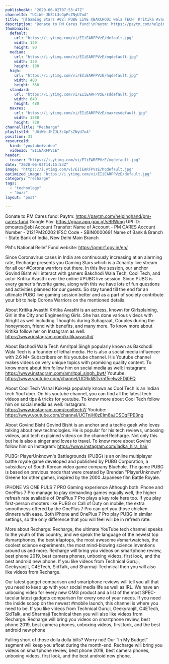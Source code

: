 ```yaml
---
publishedAt: "2020-06-02T07:55:47Z"
channelId: "UCiWe-JhZJL3cGpFsZNyU7uA"
title: "🔴[Gaming Stars #02] PUBG LIVE @BAKCHODI wala TECH  Kritika Avasthi @Cool Tech   [ Govind Bisht ]"
description: "Donate to PM Cares fund:\nPaytm: https://paytm.com/helpinghand/pm-cares-fund\nGoogle Pay: https://gpay.app.goo.gl/sBRWmg\nUPI ID: pmcares@sbi\nAccount Transfer: \nName of Account - PM CARES\nAccount Number - 2121PM20202\nIFSC Code - SBIN0000691\nName of Bank & Branch - State Bank of India, New Delhi Main Branch\n\nPM's National Relief Fund website: https://pmnrf.gov.in/en/\n\nSince Coronavirus cases in India are continuously increasing at an alarming rate, Recharge presents you Gaming Stars which is a #charity live stream for all our #Corona warriors out there. In this live session, our anchor Govind Bisht will interact with gamers Bakchodi Wala Tech, Cool Tech, and actor Kritika Avasthi over the online #PUBG live session. Since PUBG is every gamer's favorite game, along with this we have lots of fun questions and activities planned for our guests. So stay tuned till the end for an ultimate PUBG live gaming session better and as a part of society contribute your bit to help Corona Warriors on the mentioned details.\n\nAbout Kritika Avasthi\n Kritika Avasthi is an actress, known for Girlsplaining, Girl in the City and Engineering Girls. She has done various videos with Alright as well including Thoughts during Suhagraat, Couples during the honeymoon, friend with benefits, and many more. To know more about Kritika follow her on Instagram as well: https://www.instagram.com/kritikaavasthi/\n\nAbout Bachodi Wala Tech\nAmritpal Singh popularly known as Bakchodi Wala Tech is a founder of lethal media. He is also a social media influencer with 2.6 M+ Subscribers on his youtube channel. His Youtube channel makes videos on very unique topics with promising quality content. To know more about him follow him on social media as well:\nInstagram: https://www.instagram.com/amritpal_singh_bwt/\nYoutube: https://www.youtube.com/channel/UCRidj8Tvrnf5jeIwzFDj0FQ\n\nAbout Cool Tech\nVishal Kukreja popularly known as Cool Tech is an Indian tech YouTuber. On his youtube channel, you can find all the latest tech videos and tips & tricks for youtube. To know more about Cool Tech follow him on social media as well:\nInstagram: https://www.instagram.com/cooltech7/\nYoutube: https://www.youtube.com/channel/UCTnjH0zEIm6aJCSDqFPE3ng\n\nAbout Govind Bisht\nGovind Bisht is an anchor and a techie geek who loves talking about new technologies. He is popular for his tech reviews, unboxing videos, and tech explained videos on the channel Recharge. Not only this but he is also a singer and loves to travel. To know more about Govind follow him on Instagram: https://www.instagram.com/ladka_hira_hai/ \n\nPUBG:\nPlayerUnknown's Battlegrounds (PUBG) is an online multiplayer battle royale game developed and published by PUBG Corporation, a subsidiary of South Korean video game company Bluehole. The game PUBG is based on previous mods that were created by Brendan \"PlayerUnknown\" Greene for other games, inspired by the 2000 Japanese film Battle Royale.\n\nIPHONE VS ONE PULS 7 PRO Gaming experience\nAlthough both iPhone and OnePlus 7 Pro manage to play demanding games equally well, the higher refresh rate available of OnePlus 7 Pro plays a key role here too. If you play first-person shooters like PUBG or Call of Duty on mobile, the extra smoothness offered by the OnePlus 7 Pro can get you those chicken dinners with ease. Both iPhone and OnePlus 7 Pro play PUBG in similar settings, so the only difference that you will feel will be in refresh rate.\n\nMore about Recharge: Recharge, the ultimate YouTube tech channel speaks to the youth of this country, and we speak the language of the newest top #smartphones, the best #laptops, the most awesome #smartwatches, the coolest science experiments, the most mind-blowing science inventions around us and more. Recharge will bring you videos on smartphone review, best phone 2019, best camera phones, unboxing videos, first look, and the best android new phone. If you like videos from Technical Guruji, Geekyranjit, C4ETech, SidTalk, and Sharmaji Technical then you will also like videos from Recharge. \n\nOur latest gadget comparison and smartphone reviews will tell you all that you need to keep up with your social media life as well as IRL. We have an unboxing video for every new OMG product and a list of the most SPEC-tacular latest gadgets comparison for every one of your needs. If you need the inside scoop on the newest #mobile launch, this channel is where you need to be. If you like videos from Technical Guruji, Geekyranjit, C4ETech, SidTalk, and Sharmaji Technical then you will also like videos from Recharge. Recharge will bring you videos on smartphone review, best phone 2019, best camera phones, unboxing videos, first look, and the best android new phone\n\nFalling short of those dolla dolla bills? Worry not! Our “In My Budget” segment will keep you afloat during the month-end. Recharge will bring you videos on smartphone review, best phone 2019, best camera phones, unboxing videos, first look, and the best android new phone."
thumbnails:
  default:
    url: "https://i.ytimg.com/vi/EIiEARFPVzE/default.jpg"
    width: 120
    height: 90
  medium:
    url: "https://i.ytimg.com/vi/EIiEARFPVzE/mqdefault.jpg"
    width: 320
    height: 180
  high:
    url: "https://i.ytimg.com/vi/EIiEARFPVzE/hqdefault.jpg"
    width: 480
    height: 360
  standard:
    url: "https://i.ytimg.com/vi/EIiEARFPVzE/sddefault.jpg"
    width: 640
    height: 480
  maxres:
    url: "https://i.ytimg.com/vi/EIiEARFPVzE/maxresdefault.jpg"
    width: 1280
    height: 720
channelTitle: "Recharge"
playlistId: "UUiWe-JhZJL3cGpFsZNyU7uA"
position: 31
resourceId:
  kind: "youtube#video"
  videoId: "EIiEARFPVzE"
header:
  teaser: "https://i.ytimg.com/vi/EIiEARFPVzE/mqdefault.jpg"
date: "2020-06-02T14:15:53Z"
image: "https://i.ytimg.com/vi/EIiEARFPVzE/hqdefault.jpg"
optimized_image: "https://i.ytimg.com/vi/EIiEARFPVzE/default.jpg"
category: "recharge"
tags:
  - "technology"
  - "buzz"
layout: "post"

---
```

Donate to PM Cares fund:
Paytm: https://paytm.com/helpinghand/pm-cares-fund
Google Pay: https://gpay.app.goo.gl/sBRWmg
UPI ID: pmcares@sbi
Account Transfer: 
Name of Account - PM CARES
Account Number - 2121PM20202
IFSC Code - SBIN0000691
Name of Bank & Branch - State Bank of India, New Delhi Main Branch

PM's National Relief Fund website: https://pmnrf.gov.in/en/

Since Coronavirus cases in India are continuously increasing at an alarming rate, Recharge presents you Gaming Stars which is a #charity live stream for all our #Corona warriors out there. In this live session, our anchor Govind Bisht will interact with gamers Bakchodi Wala Tech, Cool Tech, and actor Kritika Avasthi over the online #PUBG live session. Since PUBG is every gamer's favorite game, along with this we have lots of fun questions and activities planned for our guests. So stay tuned till the end for an ultimate PUBG live gaming session better and as a part of society contribute your bit to help Corona Warriors on the mentioned details.

About Kritika Avasthi
 Kritika Avasthi is an actress, known for Girlsplaining, Girl in the City and Engineering Girls. She has done various videos with Alright as well including Thoughts during Suhagraat, Couples during the honeymoon, friend with benefits, and many more. To know more about Kritika follow her on Instagram as well: https://www.instagram.com/kritikaavasthi/

About Bachodi Wala Tech
Amritpal Singh popularly known as Bakchodi Wala Tech is a founder of lethal media. He is also a social media influencer with 2.6 M+ Subscribers on his youtube channel. His Youtube channel makes videos on very unique topics with promising quality content. To know more about him follow him on social media as well:
Instagram: https://www.instagram.com/amritpal_singh_bwt/
Youtube: https://www.youtube.com/channel/UCRidj8Tvrnf5jeIwzFDj0FQ

About Cool Tech
Vishal Kukreja popularly known as Cool Tech is an Indian tech YouTuber. On his youtube channel, you can find all the latest tech videos and tips & tricks for youtube. To know more about Cool Tech follow him on social media as well:
Instagram: https://www.instagram.com/cooltech7/
Youtube: https://www.youtube.com/channel/UCTnjH0zEIm6aJCSDqFPE3ng

About Govind Bisht
Govind Bisht is an anchor and a techie geek who loves talking about new technologies. He is popular for his tech reviews, unboxing videos, and tech explained videos on the channel Recharge. Not only this but he is also a singer and loves to travel. To know more about Govind follow him on Instagram: https://www.instagram.com/ladka_hira_hai/ 

PUBG:
PlayerUnknown's Battlegrounds (PUBG) is an online multiplayer battle royale game developed and published by PUBG Corporation, a subsidiary of South Korean video game company Bluehole. The game PUBG is based on previous mods that were created by Brendan "PlayerUnknown" Greene for other games, inspired by the 2000 Japanese film Battle Royale.

IPHONE VS ONE PULS 7 PRO Gaming experience
Although both iPhone and OnePlus 7 Pro manage to play demanding games equally well, the higher refresh rate available of OnePlus 7 Pro plays a key role here too. If you play first-person shooters like PUBG or Call of Duty on mobile, the extra smoothness offered by the OnePlus 7 Pro can get you those chicken dinners with ease. Both iPhone and OnePlus 7 Pro play PUBG in similar settings, so the only difference that you will feel will be in refresh rate.

More about Recharge: Recharge, the ultimate YouTube tech channel speaks to the youth of this country, and we speak the language of the newest top #smartphones, the best #laptops, the most awesome #smartwatches, the coolest science experiments, the most mind-blowing science inventions around us and more. Recharge will bring you videos on smartphone review, best phone 2019, best camera phones, unboxing videos, first look, and the best android new phone. If you like videos from Technical Guruji, Geekyranjit, C4ETech, SidTalk, and Sharmaji Technical then you will also like videos from Recharge. 

Our latest gadget comparison and smartphone reviews will tell you all that you need to keep up with your social media life as well as IRL. We have an unboxing video for every new OMG product and a list of the most SPEC-tacular latest gadgets comparison for every one of your needs. If you need the inside scoop on the newest #mobile launch, this channel is where you need to be. If you like videos from Technical Guruji, Geekyranjit, C4ETech, SidTalk, and Sharmaji Technical then you will also like videos from Recharge. Recharge will bring you videos on smartphone review, best phone 2019, best camera phones, unboxing videos, first look, and the best android new phone

Falling short of those dolla dolla bills? Worry not! Our “In My Budget” segment will keep you afloat during the month-end. Recharge will bring you videos on smartphone review, best phone 2019, best camera phones, unboxing videos, first look, and the best android new phone.